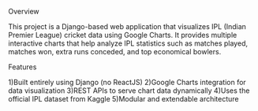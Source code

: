 Overview

This project is a Django-based web application that visualizes IPL (Indian Premier League) cricket data using Google Charts.
It provides multiple interactive charts that help analyze IPL statistics such as matches played, matches won, extra runs conceded, and top economical bowlers.

Features

1)Built entirely using Django (no ReactJS)
2)Google Charts integration for data visualization
3)REST APIs to serve chart data dynamically
4)Uses the official IPL dataset from Kaggle
5)Modular and extendable architecture

